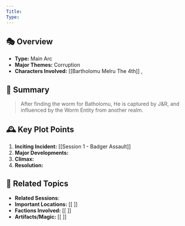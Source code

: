 ```yaml
---
Title: 
Type:
---
```


## 🎭 Overview
- **Type:** Main Arc
- **Major Themes:**  Corruption
- **Characters Involved:** [[Bartholomu Melru The 4th]] , 

## 📖 Summary
> After finding the worm for Batholomu, He is captured by J&R, and influenced by the Worm Entity from another realm. 

## 🕰️ Key Plot Points
1. **Inciting Incident:**  [[Session 1 -  Badger Assault]]
2. **Major Developments:**  
3. **Climax:**  
4. **Resolution:**  

## 🔗 Related Topics
- **Related Sessions**: 
- **Important Locations:** [[ ]]
- **Factions Involved:** [[ ]]
- **Artifacts/Magic:** [[ ]]
